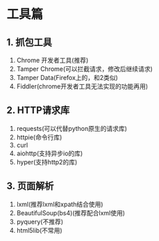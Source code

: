 # 工具篇

## 1. 抓包工具
1. Chrome 开发者工具(推荐)
2. Tamper Chrome(可以拦截请求，修改后继续请求)
3. Tamper Data(Firefox上的，和2类似)
4. Fiddler(chrome开发者工具无法实现的功能再用)

## 2. HTTP请求库
1. requests(可以代替python原生的请求库)
2. httpie(命令行库)
3. curl
4. aiohttp(支持异步io的库)
5. hyper(支持http2的库)

## 3. 页面解析
1. lxml(推荐lxml和xpath结合使用)
2. BeautifulSoup(bs4)(推荐配合lxml使用)
3. pyquery(不推荐)
4. html5lib(不常用)


